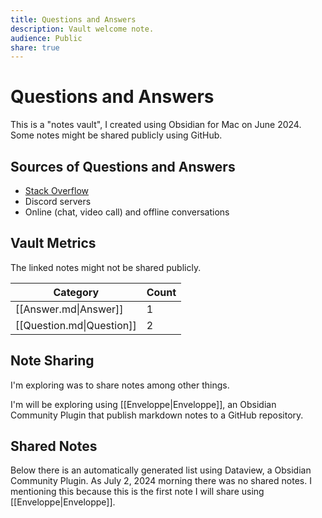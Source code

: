 ```yaml
---
title: Questions and Answers
description: Vault welcome note.
audience: Public
share: true
---
```


# Questions and Answers

This is a "notes vault", I created using Obsidian for Mac on June 2024. Some notes might be shared publicly using GitHub. 
## Sources of Questions and Answers
- [Stack Overflow](https://stackoverflow.com)
- Discord servers
- Online (chat, video call) and offline conversations

## Vault Metrics

The linked notes might not be shared publicly.

| Category                  | Count |
| ------------------------- | ----- |
| [[Answer.md\|Answer]]     | 1     |
| [[Question.md\|Question]] | 2     |


## Note Sharing

I'm exploring was to share notes among other things. 

I'm will be exploring using [[Enveloppe|Enveloppe]], an Obsidian Community Plugin that publish markdown notes to a GitHub repository.
## Shared Notes
Below there is an automatically generated list using Dataview, a Obsidian Community Plugin.
As July 2, 2024 morning there was no shared notes. I mentioning this because this is the first note I will share using [[Enveloppe|Enveloppe]].

